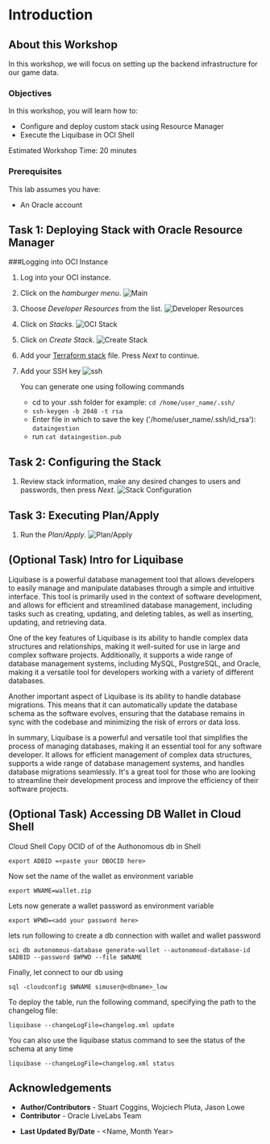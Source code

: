 # Introduction

## About this Workshop

In this workshop, we will focus on setting up the backend infrastructure for our game data.

### Objectives
In this workshop, you will learn how to:
* Configure and deploy custom stack using Resource Manager
* Execute the Liquibase in OCI Shell

Estimated Workshop Time: 20 minutes

### Prerequisites
This lab assumes you have:
* An Oracle account

## Task 1: Deploying Stack with Oracle Resource Manager
###Logging into OCI Instance


1. Log into your OCI instance.

2. Click on the _hamburger menu_.
     ![Main](images/hamburger.png )
1. Choose _Developer Resources_ from the list.
     ![Developer Resources](images/devServices.png)
2. Click on _Stacks_.
     ![OCI Stack](images/stacks.png)
3. Click on _Create Stack_.
     ![Create Stack](images/createStack.png)
4. Add your [Terraform stack](terraform/f1-simulator-tf.zip) file. Press _Next_ to continue.
5. Add your SSH key
![ssh](images/addSSH.png)

     You can generate one using following commands 
     - cd to your .ssh folder for example:  `cd /home/user_name/.ssh/`
     - `ssh-keygen -b 2048 -t rsa`
     - Enter file in which to save the key ('/home/user_name/.ssh/id_rsa'): `dataingestion`
     - run `cat dataingestion.pub`


## Task 2: Configuring the Stack

1. Review stack information, make any desired changes to users and passwords, then press _Next_.
![Stack Configuration](images/stackConfig.gif)

## Task 3: Executing Plan/Apply

1. Run the _Plan/Apply_.
![Plan/Apply](images/runApply.gif)


## (Optional Task) Intro for Liquibase

Liquibase is a powerful database management tool that allows developers to easily manage and manipulate databases through a simple and intuitive interface. This tool is primarily used in the context of software development, and allows for efficient and streamlined database management, including tasks such as creating, updating, and deleting tables, as well as inserting, updating, and retrieving data.

One of the key features of Liquibase is its ability to handle complex data structures and relationships, making it well-suited for use in large and complex software projects. Additionally, it supports a wide range of database management systems, including MySQL, PostgreSQL, and Oracle, making it a versatile tool for developers working with a variety of different databases.

Another important aspect of Liquibase is its ability to handle database migrations. This means that it can automatically update the database schema as the software evolves, ensuring that the database remains in sync with the codebase and minimizing the risk of errors or data loss.

In summary, Liquibase is a powerful and versatile tool that simplifies the process of managing databases, making it an essential tool for any software developer. It allows for efficient management of complex data structures, supports a wide range of database management systems, and handles database migrations seamlessly. It's a great tool for those who are looking to streamline their development process and improve the efficiency of their software projects.


## (Optional Task) Accessing DB Wallet in Cloud Shell

Cloud Shell
Copy OCID of of the Authonomous db
in Shell 
```
export ADBID =<paste your DBOCID here>
```

Now set the name of the wallet as environment variable 
```
export WNAME=wallet.zip
```

Lets now generate a wallet password as environment variable 
```
export WPWD=<add your password here>
```

lets run following to create a db connection with wallet and wallet password

```
oci db autonomous-database generate-wallet --autonomoud-database-id $ADBID --password $WPWD --file $WNAME
```

Finally, let connect to our db using
```
sql -cloudconfig $WNAME simuser@<dbname>_low 
```

To deploy the table, run the following command, specifying the path to the changelog file:

```
liquibase --changeLogFile=changelog.xml update
```

You can also use the liquibase status command to see the status of the schema at any time
```
liquibase --changeLogFile=changelog.xml status
```

## Acknowledgements
 - **Author/Contributors** -  Stuart Coggins, Wojciech Pluta, Jason Lowe
 - **Contributor** - Oracle LiveLabs Team
* **Last Updated By/Date** - <Name, Month Year>

